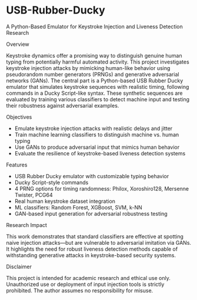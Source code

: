 # USB-Rubber-Ducky
A Python-Based Emulator for Keystroke Injection and Liveness Detection Research

Overview

Keystroke dynamics offer a promising way to distinguish genuine human typing from potentially harmful automated activity. This project investigates keystroke injection attacks by mimicking human-like behavior using pseudorandom number generators (PRNGs) and generative adversarial networks (GANs).
The central part is a Python-based USB Rubber Ducky emulator that simulates keystroke sequences with realistic timing, following commands in a Ducky Script-like syntax. These synthetic sequences are evaluated by training various classifiers to detect machine input and testing their robustness against adversarial examples.


Objectives
- Emulate keystroke injection attacks with realistic delays and jitter
- Train machine learning classifiers to distinguish machine vs. human typing
- Use GANs to produce adversarial input that mimics human behavior
- Evaluate the resilience of keystroke-based liveness detection systems


Features
- USB Rubber Ducky emulator with customizable typing behavior
- Ducky Script-style commands
- 4 PRNG options for timing randomness: Philox, Xoroshiro128, Mersenne Twister, PCG64
- Real human keystroke dataset integration
- ML classifiers: Random Forest, XGBoost, SVM, k-NN
- GAN-based input generation for adversarial robustness testing


Research Impact

This work demonstrates that standard classifiers are effective at spotting naive injection attacks—but are vulnerable to adversarial imitation via GANs. It highlights the need for robust liveness detection methods capable of withstanding generative attacks in keystroke-based security systems.

Disclaimer

This project is intended for academic research and ethical use only. Unauthorized use or deployment of input injection tools is strictly prohibited. The author assumes no responsibility for misuse.

